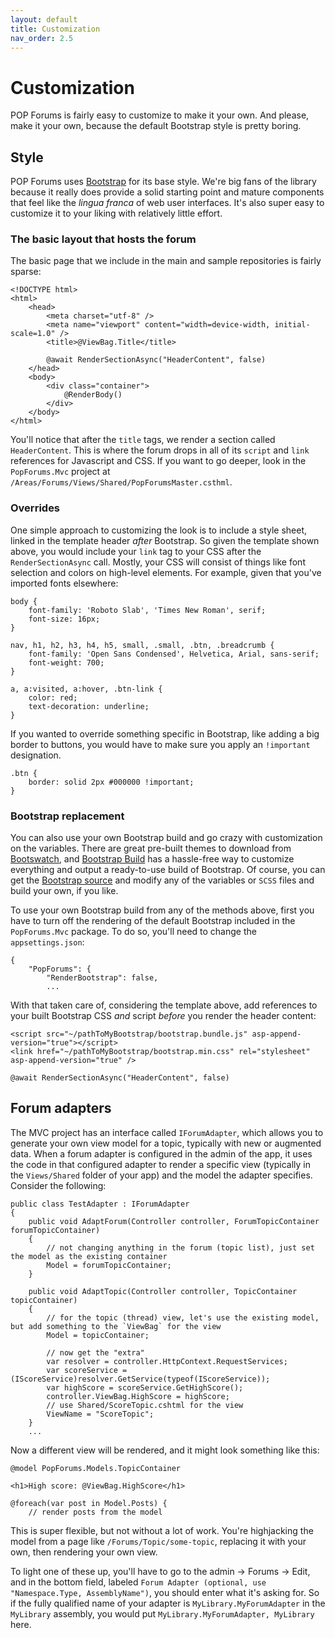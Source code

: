 ```yaml
---
layout: default
title: Customization
nav_order: 2.5
---
```

# Customization

POP Forums is fairly easy to customize to make it your own. And please, make it your own, because the default Bootstrap style is pretty boring.

## Style

POP Forums uses [Bootstrap](https://getbootstrap.com/) for its base style. We're big fans of the library because it really does provide a solid starting point and mature components that feel like the _lingua franca_ of web user interfaces. It's also super easy to customize it to your liking with relatively little effort.

### The basic layout that hosts the forum
The basic page that we include in the main and sample repositories is fairly sparse:
```
<!DOCTYPE html>
<html>
    <head>
        <meta charset="utf-8" />
        <meta name="viewport" content="width=device-width, initial-scale=1.0" />
        <title>@ViewBag.Title</title>

        @await RenderSectionAsync("HeaderContent", false)
    </head>
    <body>
        <div class="container">
            @RenderBody()
        </div>
    </body>
</html>
```
You'll notice that after the `title` tags, we render a section called `HeaderContent`. This is where the forum drops in all of its `script` and `link` references for Javascript and CSS. If you want to go deeper, look in the `PopForums.Mvc` project at `/Areas/Forums/Views/Shared/PopForumsMaster.csthml`.

### Overrides
One simple approach to customizing the look is to include a style sheet, linked in the template header _after_ Bootstrap. So given the template shown above, you would include your `link` tag to your CSS after the `RenderSectionAsync` call. Mostly, your CSS will consist of things like font selection and colors on high-level elements. For example, given that you've imported fonts elsewhere:
```
body {
	font-family: 'Roboto Slab', 'Times New Roman', serif;
	font-size: 16px;
}

nav, h1, h2, h3, h4, h5, small, .small, .btn, .breadcrumb {
	font-family: 'Open Sans Condensed', Helvetica, Arial, sans-serif;
	font-weight: 700;
}

a, a:visited, a:hover, .btn-link {
	color: red;
	text-decoration: underline;
}
```
If you wanted to override something specific in Bootstrap, like adding a big border to buttons, you would have to make sure you apply an `!important` designation.
```
.btn {
	border: solid 2px #000000 !important;
}
```

### Bootstrap replacement
You can also use your own Bootstrap build and go crazy with customization on the variables. There are great pre-built themes to download from [Bootswatch](https://bootswatch.com/), and [Bootstrap Build](https://bootstrap.build/) has a hassle-free way to customize everything and output a ready-to-use build of Bootstrap. Of course, you can get the [Bootstrap source](https://github.com/twbs/bootstrap) and modify any of the variables or `SCSS` files and build your own, if you like.

To use your own Bootstrap build from any of the methods above, first you have to turn off the rendering of the default Bootstrap included in the `PopForums.Mvc` package. To do so, you'll need to change the `appsettings.json`:
```
{
	"PopForums": { 
        "RenderBootstrap": false, 
        ...
```
With that taken care of, considering the template above, add references to your built Bootstrap CSS _and_ script _before_ you render the header content:
```
<script src="~/pathToMyBootstrap/bootstrap.bundle.js" asp-append-version="true"></script>
<link href="~/pathToMyBootstrap/bootstrap.min.css" rel="stylesheet" asp-append-version="true" />

@await RenderSectionAsync("HeaderContent", false)
```

## Forum adapters

The MVC project has an interface called `IForumAdapter`, which allows you to generate your own view model for a topic, typically with new or augmented data. When a forum adapter is configured in the admin of the app, it uses the code in that configured adapter to render a specific view (typically in the `Views/Shared` folder of your app) and the model the adapter specifies. Consider the following:
```
public class TestAdapter : IForumAdapter
{
    public void AdaptForum(Controller controller, ForumTopicContainer forumTopicContainer)
    {
        // not changing anything in the forum (topic list), just set the model as the existing container
        Model = forumTopicContainer;
    }

    public void AdaptTopic(Controller controller, TopicContainer topicContainer)
    {
        // for the topic (thread) view, let's use the existing model, but add something to the `ViewBag` for the view
        Model = topicContainer;
        
        // now get the "extra"
        var resolver = controller.HttpContext.RequestServices;
        var scoreService = (IScoreService)resolver.GetService(typeof(IScoreService));
        var highScore = scoreService.GetHighScore();
        controller.ViewBag.HighScore = highScore;
        // use Shared/ScoreTopic.cshtml for the view
        ViewName = "ScoreTopic";
    }
    ...
```
Now a different view will be rendered, and it might look something like this:
```
@model PopForums.Models.TopicContainer

<h1>High score: @ViewBag.HighScore</h1>

@foreach(var post in Model.Posts) {
    // render posts from the model
```

This is super flexible, but not without a lot of work. You're highjacking the model from a page like `/Forums/Topic/some-topic`, replacing it with your own, then rendering your own view.

To light one of these up, you'll have to go to the admin -> Forums -> Edit, and in the bottom field, labeled `Forum Adapter (optional, use "Namespace.Type, AssemblyName")`, you should enter what it's asking for. So if the fully qualified name of your adapter is `MyLibrary.MyForumAdapter` in the `MyLibrary` assembly, you would put `MyLibrary.MyForumAdapter, MyLibrary` here.